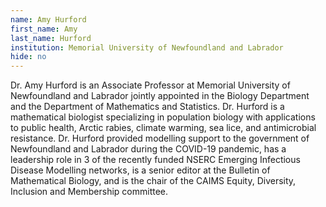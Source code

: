 ```yaml
---
name: Amy Hurford
first_name: Amy
last_name: Hurford
institution: Memorial University of Newfoundland and Labrador
hide: no
---
```

Dr. Amy Hurford is an Associate Professor at Memorial University of Newfoundland and Labrador jointly appointed in the Biology Department and the Department of Mathematics and Statistics. Dr. Hurford is a mathematical biologist specializing in population biology with applications to public health, Arctic rabies, climate warming, sea lice, and antimicrobial resistance. Dr. Hurford provided modelling support to the government of Newfoundland and Labrador during the COVID-19 pandemic, has a leadership role in 3 of the recently funded NSERC Emerging Infectious Disease Modelling networks, is a senior editor at the Bulletin of Mathematical Biology, and is the chair of the CAIMS Equity, Diversity, Inclusion and Membership committee.
